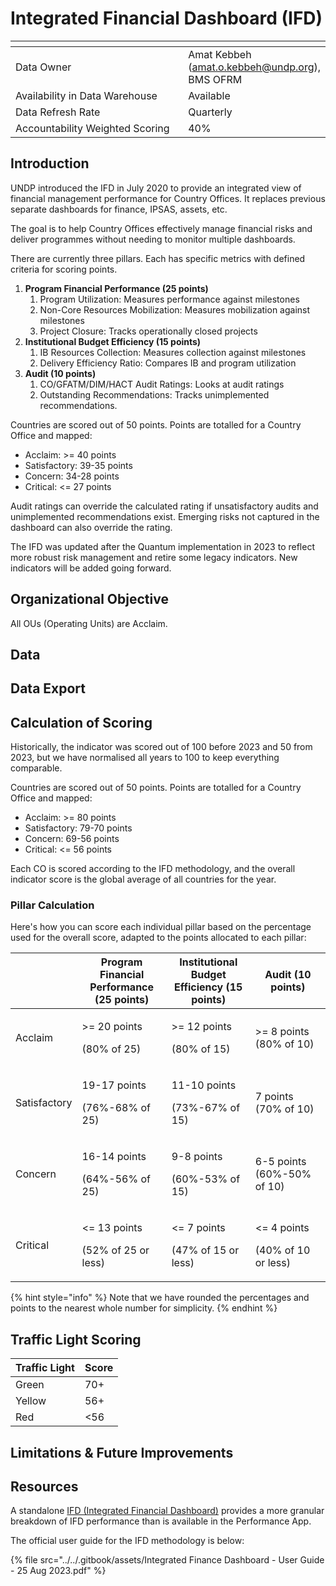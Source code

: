# Integrated Financial Dashboard (IFD)



<table data-header-hidden><thead><tr><th width="289"></th><th></th></tr></thead><tbody><tr><td>Data Owner</td><td>Amat Kebbeh (<a href="mailto:amat.o.kebbeh@undp.org">amat.o.kebbeh@undp.org</a>), BMS OFRM</td></tr><tr><td>Availability in Data Warehouse</td><td>Available</td></tr><tr><td>Data Refresh Rate</td><td>Quarterly</td></tr><tr><td>Accountability Weighted Scoring</td><td>40%</td></tr></tbody></table>



## Introduction

UNDP introduced the IFD in July 2020 to provide an integrated view of financial management performance for Country Offices. It replaces previous separate dashboards for finance, IPSAS, assets, etc.

The goal is to help Country Offices effectively manage financial risks and deliver programmes without needing to monitor multiple dashboards.

There are currently three pillars. Each has specific metrics with defined criteria for scoring points.

1. **Program Financial Performance (25 points)**
   1. Program Utilization: Measures performance against milestones
   2. Non-Core Resources Mobilization: Measures mobilization against milestones
   3. Project Closure: Tracks operationally closed projects
2. **Institutional Budget Efficiency (15 points)**
   1. IB Resources Collection: Measures collection against milestones
   2. Delivery Efficiency Ratio: Compares IB and program utilization
3. **Audit (10 points)**
   1. CO/GFATM/DIM/HACT Audit Ratings: Looks at audit ratings
   2. Outstanding Recommendations: Tracks unimplemented recommendations.

Countries are scored out of 50 points. Points are totalled for a Country Office and mapped:

* Acclaim: >= 40 points
* Satisfactory: 39-35 points
* Concern: 34-28 points
* Critical: <= 27 points

Audit ratings can override the calculated rating if unsatisfactory audits and unimplemented recommendations exist. Emerging risks not captured in the dashboard can also override the rating.

The IFD was updated after the Quantum implementation in 2023 to reflect more robust risk management and retire some legacy indicators. New indicators will be added going forward.

## **Organizational Objective**

All OUs (Operating Units) are Acclaim.&#x20;

## Data

## Data Export

## Calculation of Scoring

Historically, the indicator was scored out of 100 before 2023 and 50 from 2023, but we have normalised all years to 100 to keep everything comparable.

Countries are scored out of 50 points. Points are totalled for a Country Office and mapped:

* Acclaim: >= 80 points
* Satisfactory: 79-70 points
* Concern: 69-56 points
* Critical: <= 56 points

Each CO is scored according to the IFD methodology, and the overall indicator score is the global average of all countries for the year.

### Pillar Calculation

Here's how you can score each individual pillar based on the percentage used for the overall score, adapted to the points allocated to each pillar:

|              | Program Financial Performance (25 points)           | Institutional Budget Efficiency (15 points)        | Audit (10 points)                                  |
| ------------ | --------------------------------------------------- | -------------------------------------------------- | -------------------------------------------------- |
| Acclaim      | <p>>= 20 points </p><p>(80% of 25)</p>              | <p>>= 12 points </p><p>(80% of 15)</p>             | <p>>= 8 points <br>(80% of 10)</p>                 |
| Satisfactory | <p>19-17 points</p><p>(76%-68% of 25)</p>           | <p>11-10 points</p><p>(73%-67% of 15)</p>          | <p>7 points <br>(70% of 10)</p>                    |
| Concern      | <p>16-14 points</p><p>(64%-56% of 25)</p>           | <p>9-8 points</p><p>(60%-53% of 15)</p>            | 6-5 points (60%-50% of 10)                         |
| Critical     | <p>&#x3C;= 13 points </p><p>(52% of 25 or less)</p> | <p>&#x3C;= 7 points </p><p>(47% of 15 or less)</p> | <p>&#x3C;= 4 points </p><p>(40% of 10 or less)</p> |

{% hint style="info" %}
Note that we have rounded the percentages and points to the nearest whole number for simplicity.&#x20;
{% endhint %}

## Traffic Light Scoring

| Traffic Light | Score |
| ------------- | ----- |
| Green         | 70+   |
| Yellow        | 56+   |
| Red           | <56   |

## Limitations & Future Improvements

## Resources

A standalone [IFD (Integrated Financial Dashboard)](https://app.powerbi.com/groups/me/reports/e13e2f36-2c8f-4cc8-a134-363de7b3f9ed/ReportSection49275cd1922dc9c03927?experience=power-bi)  provides a more granular breakdown of IFD performance than is available in the Performance App.

The official user guide for the IFD methodology is below:

{% file src="../../.gitbook/assets/Integrated Finance Dashboard - User Guide - 25 Aug 2023.pdf" %}

&#x20;



